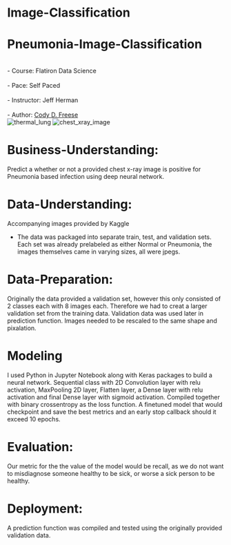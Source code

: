 # Image-Classification

# Pneumonia-Image-Classification
<br>- Course: Flatiron Data Science </br>
<br>- Pace: Self Paced </br>
<br>- Instructor: Jeff Herman </br>
<br>- Author: [Cody D. Freese](mailto:c_freese@ymail.com) </br>
![thermal_lung](https://user-images.githubusercontent.com/63601020/126825657-366f4988-26af-46c9-8f1f-7c4526137c61.jpg)
![chest_xray_image](https://user-images.githubusercontent.com/63601020/126825658-2288df8d-605c-4da9-a25b-b386f28874ee.jpg)


# Business-Understanding:
Predict a whether or not a provided chest x-ray image is positive for Pneumonia based infection using deep neural network.

# Data-Understanding:
Accompanying images provided by Kaggle
- The data was packaged into separate train, test, and validation sets. Each set was already prelabeled as either Normal or Pneumonia, the images themselves came in varying sizes, all were jpegs.

# Data-Preparation:
Originally the data provided a validation set, however this only consisted of 2 classes each with 8 images each. Therefore we had to creat a larger validation set from the training data. Validation data was used later in prediction function. Images needed to be rescaled to the same shape and pixalation.

# Modeling
I used Python in Jupyter Notebook along with Keras packages to build a neural network. Sequential class with 2D Convolution layer with relu activation, MaxPooling 2D layer, Flatten layer, a Dense layer with relu activation and final Dense layer with sigmoid activation. Compiled together with binary crossentropy as the loss function. A finetuned model that would checkpoint and save the best metrics and an early stop callback should it exceed 10 epochs.

# Evaluation:
Our metric for the the value of the model would be recall, as we do not want to misdiagnose someone healthy to be sick, or worse a sick person to be healthy.

# Deployment:
A prediction function was compiled and tested using the originally provided validation data.
